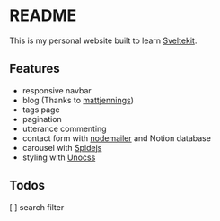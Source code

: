 # README

This is my personal website built to learn [Sveltekit](https://kit.svelte.dev/).

## Features

- responsive navbar
- blog (Thanks to [mattjennings](https://github.com/mattjennings/sveltekit-blog-template.git))
- tags page
- pagination
- utterance commenting
- contact form with [nodemailer](https://nodemailer.com/about/) and Notion database
- carousel with [Spidejs](https://github.com/Splidejs/splide.git)
- styling with [Unocss](https://github.com/unocss/unocss.git)

## Todos

[ ] search filter

